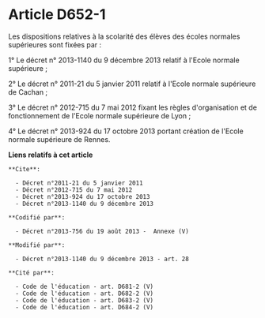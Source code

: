 # Article D652-1

Les dispositions relatives à la scolarité des élèves des écoles normales supérieures sont fixées par : 

1° Le décret n° 2013-1140 du 9 décembre 2013 relatif à l'Ecole normale supérieure ; 

2° Le décret n° 2011-21 du 5 janvier 2011 relatif à l'Ecole normale supérieure de Cachan ; 

3° Le décret n° 2012-715 du 7 mai 2012 fixant les règles d'organisation et de fonctionnement de l'Ecole normale supérieure de
Lyon ; 

4° Le décret n° 2013-924 du 17 octobre 2013 portant création de l'Ecole normale supérieure de Rennes.

**Liens relatifs à cet article**

	**Cite**:

	  - Décret n°2011-21 du 5 janvier 2011
	  - Décret n°2012-715 du 7 mai 2012
	  - Décret n°2013-924 du 17 octobre 2013
	  - Décret n°2013-1140 du 9 décembre 2013

	**Codifié par**:

	  - Décret n°2013-756 du 19 août 2013 -  Annexe (V)

	**Modifié par**:

	  - Décret n°2013-1140 du 9 décembre 2013 - art. 28

	**Cité par**:

	  - Code de l'éducation - art. D681-2 (V)
	  - Code de l'éducation - art. D682-2 (V)
	  - Code de l'éducation - art. D683-2 (V)
	  - Code de l'éducation - art. D684-2 (V)
